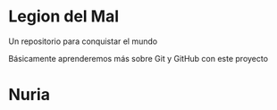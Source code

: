 # Legion del Mal
Un repositorio para conquistar el mundo

Básicamente aprenderemos más sobre Git y GitHub con este proyecto


# Nuria
